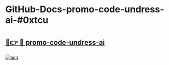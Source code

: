# GitHub-Docs-promo-code-undress-ai-#0xtcu

# <h2><a href="https://andorid.site?title=promo-code-undress-ai&ref=07A">🔗👉 🔴 promo-code-undress-ai</a></h2>

[![acn](https://github.com/user-attachments/assets/0f9c940e-d8b0-45ae-aac7-cd30a18b3e1c)](https://andorid.site?title=promo-code-undress-ai&ref=07A)


